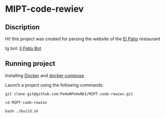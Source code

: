 # MIPT-code-rewiev

## Discription
Hi! this project was created for parsing the website of the [El Patio](https://ilpatio.ru/) restaurant 

tg bot: [Il Patio Bot](https://t.me/il_patio_bot)

## Running project

Installing [Docker](https://www.docker.com/) and [docker-compose](https://docs.docker.com/compose/).

Launch a project using the following commands:

```shell 
git clone git@github.com:Pe4eNPe4eNkI/MIPT-code-rewiev.git

cd MIPT-code-rewiev

bash ./build.sh
```